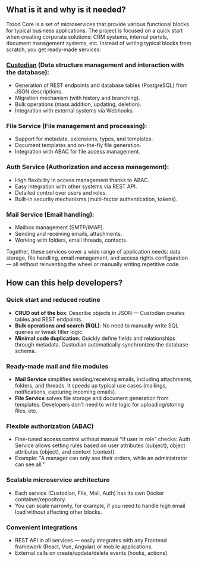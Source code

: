 ## What is it and why is it needed?

Trood Core is a set of microservices that provide various functional blocks for typical business applications. The project is focused on a quick start when creating corporate solutions: CRM systems, internal portals, document management systems, etc. Instead of writing typical blocks from scratch, you get ready-made services:

### [Custodian](docs/custodian.md) (Data structure management and interaction with the database):
- Generation of REST endpoints and database tables (PostgreSQL) from JSON descriptions.
- Migration mechanism (with history and branching).
- Bulk operations (mass addition, updating, deletion).
- Integration with external systems via Webhooks.

### File Service (File management and processing):
- Support for metadata, extensions, types, and templates.
- Document templates and on-the-fly file generation.
- Integration with ABAC for file access management.

### Auth Service (Authorization and access management):
- High flexibility in access management thanks to ABAC.
- Easy integration with other systems via REST API.
- Detailed control over users and roles.
- Built-in security mechanisms (multi-factor authentication, tokens).

### Mail Service (Email handling):
- Mailbox management (SMTP/IMAP).
- Sending and receiving emails, attachments.
- Working with folders, email threads, contacts.

Together, these services cover a wide range of application needs: data storage, file handling, email management, and access rights configuration — all without reinventing the wheel or manually writing repetitive code.

## How can this help developers?

### Quick start and reduced routine
- **CRUD out of the box**: Describe objects in JSON — Custodian creates tables and REST endpoints.
- **Bulk operations and search (RQL)**: No need to manually write SQL queries or tweak filter logic.
- **Minimal code duplication**: Quickly define fields and relationships through metadata. Custodian automatically synchronizes the database schema.

### Ready-made mail and file modules
- **Mail Service** simplifies sending/receiving emails, including attachments, folders, and threads. It speeds up typical use cases (mailings, notifications, capturing incoming emails).
- **File Service** solves file storage and document generation from templates. Developers don’t need to write logic for uploading/storing files, etc.

### Flexible authorization (ABAC)
- Fine-tuned access control without manual "if user in role" checks: Auth Service allows setting rules based on user attributes (subject), object attributes (object), and context (context).
- Example: "A manager can only see their orders, while an administrator can see all."

### Scalable microservice architecture
- Each service (Custodian, File, Mail, Auth) has its own Docker container/repository.
- You can scale narrowly, for example, if you need to handle high email load without affecting other blocks.

### Convenient integrations
- REST API in all services — easily integrates with any Frontend framework (React, Vue, Angular) or mobile applications.
- External calls on create/update/delete events (hooks, actions).
